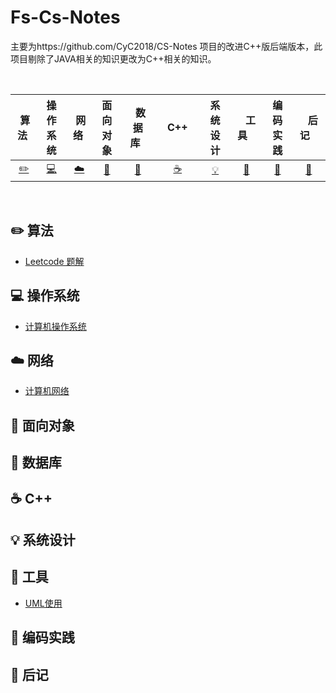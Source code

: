 # Fs-Cs-Notes

主要为https://github.com/CyC2018/CS-Notes 项目的改进C++版后端版本，此项目剔除了JAVA相关的知识更改为C++相关的知识。

<br>

|      &nbsp;算法&nbsp;      |             操作系统             |    &nbsp;网络&nbsp;    |        面向对象        |    &nbsp;&nbsp;数据库&nbsp;&nbsp;    | &nbsp;&nbsp;&nbsp;C++&nbsp;&nbsp;&nbsp; |         系统设计         | &nbsp;&nbsp;&nbsp;工具&nbsp;&nbsp;&nbsp; |               编码实践               | &nbsp;&nbsp;&nbsp;后记&nbsp;&nbsp;&nbsp; |
| :------------------------: | :------------------------------: | :--------------------: | :--------------------: | :----------------------------------: | :-------------------------------------: | :----------------------: | :--------------------------------------: | :----------------------------------: | :--------------------------------------: |
| [:pencil2:](#pencil2-算法) | [:computer:](#computer-操作系统) | [:cloud:](#cloud-网络) | [:art:](#art-面向对象) | [:floppy_disk:](#floppy_disk-数据库) |         [:coffee:](#coffee-C++)         | [:bulb:](#bulb-系统设计) |         [:wrench:](#wrench-工具)         | [:watermelon:](#watermelon-编码实践) |           [:memo:](#memo-后记)           |

<br>

## :pencil2: 算法

- [Leetcode 题解](notes/Leetcode题解/目录.md)

## :computer: 操作系统

- [计算机操作系统](https://github.com/fangsong0517/Fs-Cs-Notes/tree/main/notes/%E8%AE%A1%E7%AE%97%E6%9C%BA%E6%93%8D%E4%BD%9C%E7%B3%BB%E7%BB%9F)

## :cloud: 网络 

- [计算机网络](https://github.com/fangsong0517/Fs-Cs-Notes/tree/main/notes/%E8%AE%A1%E7%AE%97%E6%9C%BA%E7%BD%91%E7%BB%9C)

## :art: 面向对象





## :floppy_disk: 数据库





## :coffee: C++





## :bulb: 系统设计 





## :wrench: 工具 

- [UML使用](notes/工具/时尚最全的StarUML使用教程.md)

## :watermelon: 编码实践 



## :memo: 后记